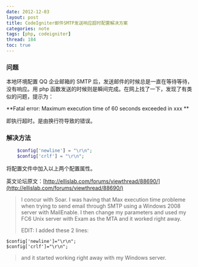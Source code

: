 ```yaml
---
date: 2012-12-03
layout: post
title: CodeIgniter邮件SMTP发送响应超时配置解决方案
categories: note
tags: [php, codeigniter]
thread: 184
toc: true
---
```


### 问题

本地环境配置 QQ 企业邮箱的 SMTP 后，发送邮件的时候总是一直在等待等待，没有响应。用 php 函数发送的时候则是瞬间完成。在网上找了一下，发现了有类似的问题，提示为：

**Fatal error: Maximum execution time of 60 seconds exceeded in xxx **

<!-- more -->

即执行超时。是由换行符导致的错误。

### 解决方法

```php
	$config['newline'] = "\r\n";
	$config['crlf'] = "\r\n"; 
```

将配置文件中加入以上两个配置属性。

英文论坛原文：[http://ellislab.com/forums/viewthread/88690/](http://ellislab.com/forums/viewthread/88690/)

> I concur with Soar. I was having that Max execution time probleme when trying to send email through SMTP using a Windows 2008 server with MailEnable. I then change my parameters and used my FC6 Unix server with Exam as the MTA and it worked right away.
>
> EDIT: I added these 2 lines:

    $config['newline']="\r\n";
    $config['crlf']="\r\n"; 

> and it started working right away with my Windows server.

